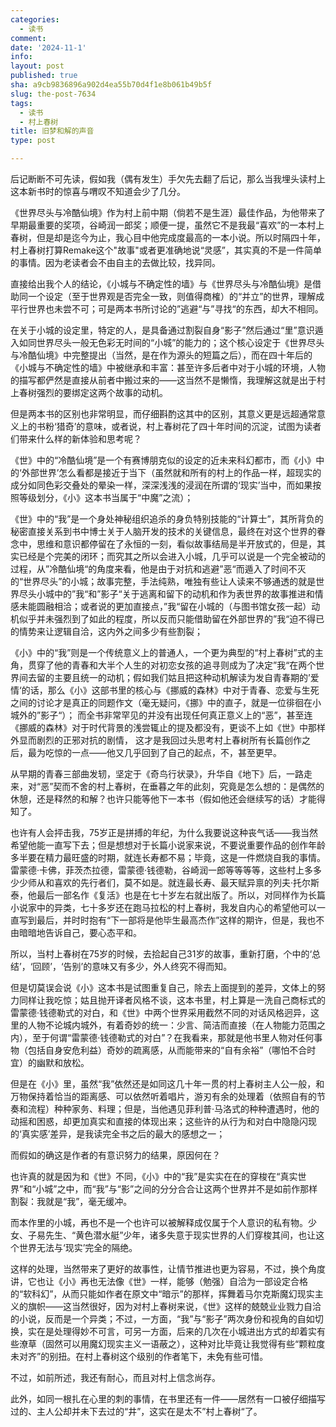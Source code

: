 ```yaml
---
categories:
  - 读书
comment: 
date: '2024-11-1'
info: 
layout: post
published: true
sha: a9cb9836896a902d4ea55b70d4f1e8b061b49b5f
slug: the-post-7634
tags:
  - 读书
  - 村上春树
title: 旧梦和解的声音
type: post

---
```

后记断断不可先读，假如我（偶有发生）手欠先去翻了后记，那么当我埋头读村上这本新书时的惊喜与喟叹不知道会少了几分。

《世界尽头与冷酷仙境》作为村上前中期（倘若不是生涯）最佳作品，为他带来了早期最重要的奖项，谷崎润一郎奖；顺便一提，虽然它不是我最“喜欢”的一本村上春树，但是却是迄今为止，我心目中他完成度最高的一本小说。所以时隔四十年，村上春树打算Remake这个"故事"或者更准确地说“灵感”，其实真的不是一件简单的事情。因为老读者会不由自主的去做比较，找异同。

直接给出我个人的结论，《小城与不确定性的墙》与《世界尽头与冷酷仙境》是借助同一个设定（至于世界观是否完全一致，则值得商榷）的“并立”的世界，理解成平行世界也未尝不可；可是两本书所讨论的”逃避“与”寻找“的东西，却大不相同。

在关于小城的设定里，特定的人，是具备通过割裂自身“影子”然后通过“里”意识遁入如同世界尽头一般无色彩无时间的“小城”的能力的；这个核心设定于《世界尽头与冷酷仙境》中完整提出（当然，是在作为源头的短篇之后），而在四十年后的《小城与不确定性的墙》中被继承和丰富：甚至许多后者中对于小城的环境，人物的描写都俨然是直接从前者中搬过来的——这当然不是懒惰，我理解这就是出于村上春树强烈的要绑定这两个故事的动机。

但是两本书的区别也非常明显，而仔细斟酌这其中的区别，其意义更是远超通常意义上的书粉‘猎奇’的意味，或者说，村上春树花了四十年时间的沉淀，试图为读者们带来什么样的新体验和思考呢？

《世》中的“冷酷仙境”是一个有赛博朋克似的设定的近未来科幻都市，而《小》中的‘外部世界’怎么看都是接近于当下（虽然就和所有的村上的作品一样，超现实的成分如同色彩交叠处的晕染一样，深深浅浅的浸润在所谓的‘现实’当中，而如果按照等级划分，《小》这本书当属于“中魔”之流）；

《世》中的“我”是一个身处神秘组织追杀的身负特别技能的“计算士”，其所背负的秘密直接关系到书中博士关于人脑开发的技术的关键信息，最终在对这个世界的眷念中，思维和意识都停留在了永恒的一刻，看似故事结局是半开放式的，但是，其实已经是个完美的闭环；而究其之所以会进入小城，几乎可以说是一个完全被动的过程，从”冷酷仙境“的角度来看，他是由于对抗和逃避”恶“而遁入了时间不灭的“世界尽头”的小城；故事完整，手法纯熟，唯独有些让人读来不够通透的就是世界尽头小城中的”我“和”影子“关于逃离和留下的动机和作为表世界的故事推进和情感未能圆融相洽；或者说的更加直接点，”我“留在小城的（与图书馆女孩一起）动机似乎并未强烈到了如此的程度，所以反而只能借助留在外部世界的”我“迫不得已的情势来让逻辑自洽，这内外之间多少有些割裂；

《小》中的“我”则是一个传统意义上的普通人，一个更为典型的“村上春树”式的主角，贯穿了他的青春和大半个人生的对初恋女孩的追寻则成为了决定”我“在两个世界间去留的主要且统一的动机；假如我们姑且把这种动机解读为发自青春期的’爱情‘的话，那么《小》这部书里的核心与《挪威的森林》中对于青春、恋爱与生死之间的讨论才是真正的同题作文（毫无疑问，《挪》中的直子，就是一位徘徊在小城外的”影子“）； 而全书非常罕见的并没有出现任何真正意义上的“恶”，甚至连《挪威的森林》对于时代背景的浅尝辄止的提及都没有，更谈不上如《世》中那样外显而剧烈的正邪对抗的剧情， 这才是我回过头思考村上春树所有长篇创作之后，最为吃惊的一点——他又几乎回到了自己的起点，不，甚至更早。

从早期的青春三部曲发轫，坚定于《奇鸟行状录》，升华自《地下》后，一路走来，对“恶”契而不舍的村上春树，在垂暮之年的此刻，究竟是怎么想的：是偶然的休憩，还是释然的和解？也许只能等他下一本书（假如他还会继续写的话）才能得知了。

也许有人会抨击我，75岁正是拼搏的年纪，为什么我要说这种丧气话——我当然希望他能一直写下去；但是想想对于长篇小说家来说，不要说重要作品的创作年龄多半要在精力最旺盛的时期，就连长寿都不易；毕竟，这是一件燃烧自我的事情。雷蒙德·卡佛，菲茨杰拉德，雷蒙德·钱德勒，谷崎润一郎等等等等，这些村上多多少少师从和喜欢的先行者们，莫不如是。就连最长寿、最天赋异禀的列夫·托尔斯泰，他最后一部名作《复活》也是在七十岁左右就出版了。所以，对同样作为长篇小说家中的异类，七十多岁还在跑马拉松的村上春树，我发自内心的希望他可以一直写到最后，并时时抱有“下一部将是他毕生最高杰作”这样的期许，但是，我也不由暗暗地告诉自己，要心态平和。

所以，当村上春树在75岁的时候，去拾起自己31岁的故事，重新打磨，个中的‘总结’，‘回顾’，‘告别’的意味又有多少，外人终究不得而知。

但是切莫误会说《小》这本书是试图重复自己，除去上面提到的差异，文体上的努力同样让我吃惊；姑且抛开译者风格不谈，这本书里，村上算是一洗自己商标式的雷蒙德·钱德勒式的对白，和《世》中两个世界采用截然不同的对话风格迥异，这里的人物不论城内城外，有着奇妙的统一：少言、简洁而直接（在人物能力范围之内），至于何谓“雷蒙德·钱德勒式的对白”？在我看来，那就是他书里人物对任何事物（包括自身安危利益）奇妙的疏离感，从而能带来的“自有余裕”（哪怕不合时宜）的幽默和放松。

但是在《小》里，虽然“我”依然还是如同这几十年一贯的村上春树主人公一般，和万物保持着恰当的距离感、可以依然听着唱片，游刃有余的处理着（依照自有的节奏和流程）种种家务、料理；但是，当他遇见菲利普·马洛式的种种遭遇时，他的动摇和困惑，却更加真实和直接的体现出来；这些许的从行为和对白中隐隐闪现的‘真实感’差异，是我读完全书之后的最大的感想之一；

而假如的确这是作者的有意识努力的结果，原因何在？

也许真的就是因为和《世》不同，《小》中的“我”是实实在在的穿梭在“真实世界”和“小城”之中，而“我”与“影”之间的分分合合让这两个世界并不是如前作那样割裂：我就是“我”，毫无缓冲。

而本作里的小城，再也不是一个也许可以被解释成仅属于个人意识的私有物。少女、子易先生、“黄色潜水艇”少年，诸多失意于现实世界的人们穿梭其间，也让这个世界无法与‘现实’完全的隔绝。

这样的处理，当然带来了更好的故事性，让情节推进也更为容易，不过，换个角度讲，它也让《小》再也无法像《世》一样，能够（勉强）自洽为一部设定合格的“软科幻”，从而只能如作者在原文中“暗示”的那样，挥舞着马尔克斯魔幻现实主义的旗帜——这当然很好，因为对村上春树来说，《世》这样的兢兢业业戮力自洽的小说，反而是一个异类；不过，一方面，“我”与“影子”两次身份和视角的自如切换，实在是处理得妙不可言，可另一方面，后来的几次在小城进出方式的却着实有些潦草（固然可以用魔幻现实主义一语蔽之），这种对比毕竟让我觉得有些“颗粒度未对齐”的别扭。在村上春树这个级别的作者笔下，未免有些可惜。

不过，如前所述，我还有耐心，而且对村上信念尚存。

此外，如同一根扎在心里的刺的事情，在书里还有一件——居然有一口被仔细描写过的、主人公却并未下去过的“井”，这实在是太不”村上春树“了。